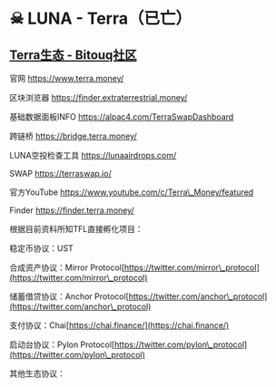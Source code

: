 # ☠ LUNA - Terra（已亡）

## [Terra生态 - Bitouq社区](https://bitouq.notion.site/Terra-fe81b34bef5141149250985a9978eda8)

官网 https://www.terra.money/

区块浏览器 https://finder.extraterrestrial.money/

基础数据面板INFO https://alpac4.com/TerraSwapDashboard

跨链桥 https://bridge.terra.money/

LUNA空投检查工具 https://lunaairdrops.com/

SWAP https://terraswap.io/

官方YouTube https://www.youtube.com/c/Terra\_Money/featured

Finder https://finder.terra.money/

根据目前资料所知TFL直接孵化项目：

稳定币协议：UST

合成资产协议：Mirror Protocol[https://twitter.com/mirror\_protocol](https://twitter.com/mirror\_protocol)

储蓄借贷协议：Anchor Protocol[https://twitter.com/anchor\_protocol](https://twitter.com/anchor\_protocol)

支付协议：Chai[https://chai.finance/](https://chai.finance/)

启动台协议：Pylon Protocol[https://twitter.com/pylon\_protocol](https://twitter.com/pylon\_protocol)

其他生态协议：
